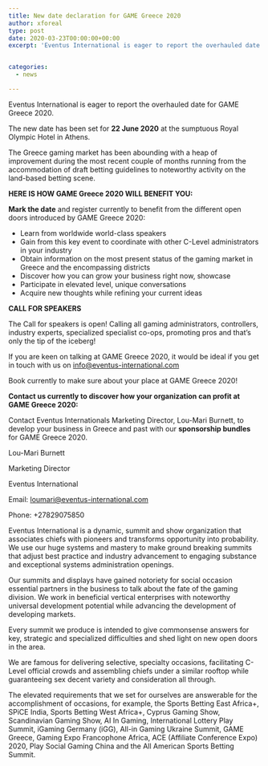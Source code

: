 ```yaml
---
title: New date declaration for GAME Greece 2020
author: xforeal 
type: post
date: 2020-03-23T00:00:00+00:00
excerpt: 'Eventus International is eager to report the overhauled date for GAME Greece 2020 '


categories:
  - news

---
```

Eventus International is eager to report the overhauled date for GAME Greece 2020. 

The new date has been set for **22 June 2020** at the sumptuous Royal Olympic Hotel in Athens. 

The Greece gaming market has been abounding with a heap of improvement during the most recent couple of months running from the accommodation of draft betting guidelines to noteworthy activity on the land-based betting scene. 

**HERE IS HOW GAME Greece 2020 WILL BENEFIT YOU:** 

**Mark the date** and register currently to benefit from the different open doors introduced by GAME Greece 2020: 

  * Learn from worldwide world-class speakers 
  * Gain from this key event to coordinate with other C-Level administrators in your industry 
  * Obtain information on the most present status of the gaming market in Greece and the encompassing districts 
  * Discover how you can grow your business right now, showcase 
  * Participate in elevated level, unique conversations 
  * Acquire new thoughts while refining your current ideas 

**CALL FOR SPEAKERS** 

The Call for speakers is open! Calling all gaming administrators, controllers, industry experts, specialized specialist co-ops, promoting pros and that&#8217;s only the tip of the iceberg! 

If you are keen on talking at GAME Greece 2020, it would be ideal if you get in touch with us on info@eventus-international.com 

Book currently to make sure about your place at GAME Greece 2020! 

**Contact us currently to discover how your organization can profit at GAME Greece 2020:** 

Contact Eventus Internationals Marketing Director, Lou-Mari Burnett, to develop your business in Greece and past with our **sponsorship bundles** for GAME Greece 2020. 

Lou-Mari Burnett 

Marketing Director 

Eventus International 

Email: loumari@eventus-international.com 

Phone: +27829075850 

Eventus International is a dynamic, summit and show organization that associates chiefs with pioneers and transforms opportunity into probability. We use our huge systems and mastery to make ground breaking summits that adjust best practice and industry advancement to engaging substance and exceptional systems administration openings. 

Our summits and displays have gained notoriety for social occasion essential partners in the business to talk about the fate of the gaming division. We work in beneficial vertical enterprises with noteworthy universal development potential while advancing the development of developing markets. 

Every summit we produce is intended to give commonsense answers for key, strategic and specialized difficulties and shed light on new open doors in the area. 

We are famous for delivering selective, specialty occasions, facilitating C-Level official crowds and assembling chiefs under a similar rooftop while guaranteeing sex decent variety and consideration all through. 

The elevated requirements that we set for ourselves are answerable for the accomplishment of occasions, for example, the Sports Betting East Africa+, SPiCE India, Sports Betting West Africa+, Cyprus Gaming Show, Scandinavian Gaming Show, AI In Gaming, International Lottery Play Summit, iGaming Germany (iGG), All-in Gaming Ukraine Summit, GAME Greece, Gaming Expo Francophone Africa, ACE (Affiliate Conference Expo) 2020, Play Social Gaming China and the All American Sports Betting Summit.